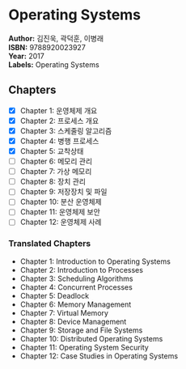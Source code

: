 # Operating Systems

**Author:** 김진욱, 곽덕훈, 이병래 <br/>
**ISBN:** 9788920023927 <br/>
**Year:** 2017 <br/>
**Labels:** Operating Systems

## Chapters
- [x] Chapter 1: 운영체제 개요
- [x] Chapter 2: 프로세스 개요
- [x] Chapter 3: 스케줄링 알고리즘
- [x] Chapter 4: 병행 프로세스
- [x] Chapter 5: 교착상태
- [ ] Chapter 6: 메모리 관리
- [ ] Chapter 7: 가상 메모리
- [ ] Chapter 8: 장치 관리
- [ ] Chapter 9: 저장장치 및 파일
- [ ] Chapter 10: 분산 운영체제
- [ ] Chapter 11: 운영체제 보안
- [ ] Chapter 12: 운영체제 사례

### Translated Chapters
- Chapter 1: Introduction to Operating Systems
- Chapter 2: Introduction to Processes
- Chapter 3: Scheduling Algorithms
- Chapter 4: Concurrent Processes
- Chapter 5: Deadlock
- Chapter 6: Memory Management
- Chapter 7: Virtual Memory
- Chapter 8: Device Management
- Chapter 9: Storage and File Systems
- Chapter 10: Distributed Operating Systems
- Chapter 11: Operating System Security
- Chapter 12: Case Studies in Operating Systems
